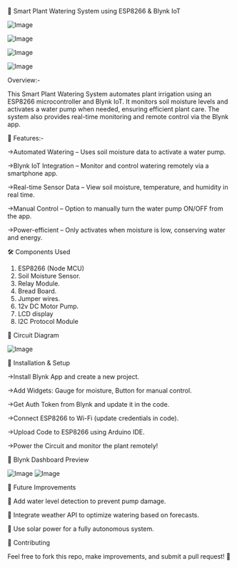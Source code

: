 🌱 Smart Plant Watering System using ESP8266 & Blynk IoT

![Image](https://github.com/user-attachments/assets/cb9284c8-ca43-4cc7-b68a-ab80fe68f17d)

![Image](https://github.com/user-attachments/assets/56047529-66c3-4018-832d-f61255662318)

![Image](https://github.com/user-attachments/assets/02325806-7427-407c-87de-82d991e02b84)

![Image](https://github.com/user-attachments/assets/c451e42f-9fb2-4468-869a-e3920aab1f0f)




 Overview:-

This Smart Plant Watering System automates plant irrigation using an ESP8266 microcontroller and Blynk IoT. It monitors soil moisture levels and activates a water pump when needed, ensuring efficient plant care. The system also provides real-time monitoring and remote control via the Blynk app.

🔧 Features:-

  ->Automated Watering – Uses soil moisture data to activate a water pump.
  
  ->Blynk IoT Integration – Monitor and control watering remotely via a smartphone app.
  
  ->Real-time Sensor Data – View soil moisture, temperature, and humidity in real time.
  
  ->Manual Control – Option to manually turn the water pump ON/OFF from the app.
  
  ->Power-efficient – Only activates when moisture is low, conserving water and energy.

🛠️ Components Used
1.	ESP8266 (Node MCU)
2.	Soil Moisture Sensor.
3.	Relay Module.
4.	Bread Board.
5.	Jumper wires.
6.	12v DC Motor Pump.
7.	LCD display
8.	I2C Protocol  Module

🔌 Circuit Diagram

![Image](https://github.com/user-attachments/assets/904de961-d246-48d6-9430-55428553011d)


📌 Installation & Setup

->Install Blynk App and create a new project.

->Add Widgets: Gauge for moisture, Button for manual control.

->Get Auth Token from Blynk and update it in the code.

->Connect ESP8266 to Wi-Fi (update credentials in code).

->Upload Code to ESP8266 using Arduino IDE.

->Power the Circuit and monitor the plant remotely!

📱 Blynk Dashboard Preview

![Image](https://github.com/user-attachments/assets/5f53c4b9-e460-4fb0-b48b-1416631c89e0)
![Image](https://github.com/user-attachments/assets/93fa3953-09c7-48ce-b8c4-69379e1c5348)

🎯 Future Improvements

🔹 Add water level detection to prevent pump damage.

🔹 Integrate weather API to optimize watering based on forecasts.

🔹 Use solar power for a fully autonomous system.

🤝 Contributing

Feel free to fork this repo, make improvements, and submit a pull request! 🚀
